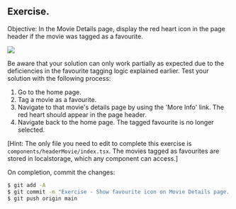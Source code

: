 ## Exercise.

Objective: In the Movie Details page, display the red heart icon in the page header if the movie was tagged as a favourite.

![][exercise]

Be aware that your solution can only work partially as expected due to the deficiencies in the favourite tagging logic explained earlier. Test your solution with the following process:

1. Go to the home page.
1. Tag a movie as a favourite.
1. Navigate to that movie's details page by using the 'More Info' link. The red heart should appear in the page header.
1. Navigate back to the home page. The tagged favourite is no longer selected.

[Hint: The only file you need to edit to complete this exercise is ``components/headerMovie/index.tsx``. The movies tagged as favourites are stored in localstorage, which any component can access.]

On completion, commit the changes:
~~~bash
$ git add -A
$ git commit -m "Exercise - Show favourite icon on Movie Details page.."
$ git push origin main
~~~

[exercise]: ./img/exercise.png
